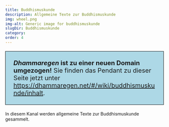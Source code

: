 ```yaml
---
title: Buddhismuskunde
description: Allgemeine Texte zur Buddhismuskunde
img: wheel.png
img-alt: Generic image for buddhismuskunde 
slugDir: Buddhismuskunde
category: 
order: 4
---
```


<p style="padding: 25px;
	border: thin solid black;
	background-color: lightblue;padding: 25px;
	border: thin solid black;
	background-color: lightblue;
	font-size: 20px;"
><b><em>Dhammaregen</em> ist zu einer neuen Domain umgezogen!</b> Sie finden das Pendant zu dieser Seite jetzt unter <a href="https://dhammaregen.net">https://dhammaregen.net/#/wiki/buddhismuskunde/inhalt</a>.
</p>

In diesem Kanal werden allgemeine Texte zur Buddhismuskunde gesammelt.
